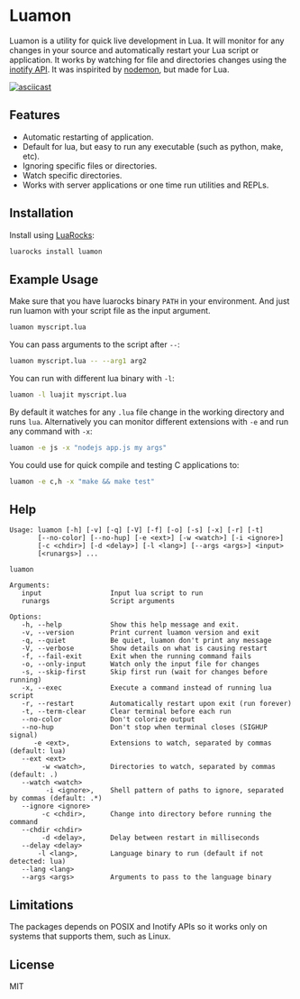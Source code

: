# Luamon

Luamon is a utility for quick live development in Lua.
It will monitor for any changes in your source and automatically restart your Lua script or application.
It works by watching for file and directories changes using the [inotify API](https://en.wikipedia.org/wiki/Inotify).
It was inspirited by [nodemon](https://nodemon.io/), but made for Lua.

[![asciicast](https://asciinema.org/a/eYx200v7YnHxSWqVet5yjnBpS.svg)](https://asciinema.org/a/eYx200v7YnHxSWqVet5yjnBpS)

## Features

* Automatic restarting of application.
* Default for lua, but easy to run any executable (such as python, make, etc).
* Ignoring specific files or directories.
* Watch specific directories.
* Works with server applications or one time run utilities and REPLs.

## Installation

Install using [LuaRocks](https://luarocks.org/):

```bash
luarocks install luamon
```

## Example Usage

Make sure that you have luarocks binary `PATH` in your environment.
And just run luamon with your script file as the input argument.

```bash
luamon myscript.lua
```

You can pass arguments to the script after `--`:
```bash
luamon myscript.lua -- --arg1 arg2
```

You can run with different lua binary with `-l`:

```bash
luamon -l luajit myscript.lua
```

By default it watches for any `.lua` file change in the working directory and runs `lua`.
Alternatively you can monitor different extensions with `-e` and run any command with `-x`:

```bash
luamon -e js -x "nodejs app.js my args"
```

You could use for quick compile and testing C applications to:

```bash
luamon -e c,h -x "make && make test"
```

## Help

```
Usage: luamon [-h] [-v] [-q] [-V] [-f] [-o] [-s] [-x] [-r] [-t]
       [--no-color] [--no-hup] [-e <ext>] [-w <watch>] [-i <ignore>]
       [-c <chdir>] [-d <delay>] [-l <lang>] [--args <args>] <input>
       [<runargs>] ...

luamon

Arguments:
   input                 Input lua script to run
   runargs               Script arguments

Options:
   -h, --help            Show this help message and exit.
   -v, --version         Print current luamon version and exit
   -q, --quiet           Be quiet, luamon don't print any message
   -V, --verbose         Show details on what is causing restart
   -f, --fail-exit       Exit when the running command fails
   -o, --only-input      Watch only the input file for changes
   -s, --skip-first      Skip first run (wait for changes before running)
   -x, --exec            Execute a command instead of running lua script
   -r, --restart         Automatically restart upon exit (run forever)
   -t, --term-clear      Clear terminal before each run
   --no-color            Don't colorize output
   --no-hup              Don't stop when terminal closes (SIGHUP signal)
      -e <ext>,          Extensions to watch, separated by commas (default: lua)
   --ext <ext>
        -w <watch>,      Directories to watch, separated by commas (default: .)
   --watch <watch>
         -i <ignore>,    Shell pattern of paths to ignore, separated by commas (default: .*)
   --ignore <ignore>
        -c <chdir>,      Change into directory before running the command
   --chdir <chdir>
        -d <delay>,      Delay between restart in milliseconds
   --delay <delay>
       -l <lang>,        Language binary to run (default if not detected: lua)
   --lang <lang>
   --args <args>         Arguments to pass to the language binary
```

## Limitations

The packages depends on POSIX and Inotify APIs so it works only on systems that supports them, such as Linux.

## License
MIT
